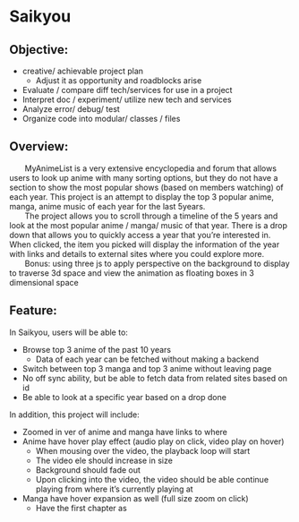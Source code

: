 # Saikyou


## Objective: ##


* creative/ achievable project plan
    * Adjust it as opportunity and roadblocks arise
* Evaluate / compare diff tech/services for use in a project
* Interpret doc / experiment/ utilize new tech and services
* Analyze error/ debug/ test
* Organize code into modular/ classes / files

## Overview: ##


&nbsp;&nbsp;&nbsp;&nbsp;&nbsp;&nbsp; MyAnimeList is a very extensive encyclopedia and forum that allows users to look up anime with many sorting options, but they do not have a section to show the most popular shows (based on members watching) of each year. This project is an attempt to display the top 3 popular anime, manga, anime music of each year for the last 5years.
<br />
&nbsp;&nbsp;&nbsp;&nbsp;&nbsp;&nbsp; The project allows you to scroll through a timeline of the 5 years and look at the most popular anime / manga/ music of that year. There is a drop down that allows you to quickly access a year that you’re interested in. When clicked, the item you picked will display the information of the year with links and details to external sites where you could explore more.
<br/>
&nbsp;&nbsp;&nbsp;&nbsp;&nbsp;&nbsp; Bonus: using three js to apply perspective on the background to display to traverse 3d space and view the animation as floating boxes in 3 dimensional space

## Feature: ##


In Saikyou, users will be able to:
- Browse top 3 anime of the past 10 years
	- Data of each year can be fetched without making a backend
- Switch between top 3 manga and top 3 anime without leaving page
- No off sync ability, but be able to fetch data from related sites based on id
- Be able to look at a specific year based on a drop done

In addition, this project will include:
- Zoomed in ver of anime and manga have links to where
- Anime have hover play effect (audio play on click, video play on hover)
	- When mousing over the video, the playback loop will start
	- The video ele should increase in size
	- Background should fade out
	- Upon clicking into the video, the video should be able continue playing from where it’s currently playing at
- Manga have hover expansion as well (full size zoom on click)
	- Have the first chapter as
